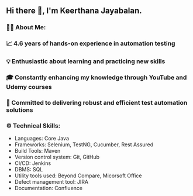 ## Hi there 👋, I'm Keerthana Jayabalan.
### 👨‍💻 About Me:
 ### 📈 4.6 years of hands-on experience in automation testing
### 💡 Enthusiastic about learning and practicing new skills
### 🎓 Constantly enhancing my knowledge through YouTube and Udemy courses
### 🚀 Committed to delivering robust and efficient test automation solutions

### ⚙️ Technical Skills:
* Languages: Core Java
* Frameworks: Selenium, TestNG, Cucumber, Rest Assured
* Build Tools: Maven
* Version control system: Git, GitHub
* CI/CD: Jenkins
* DBMS: SQL
* Utility tools used: Beyond Compare, Micorsoft Office
* Defect management tool: JIRA
* Documentation: Confluence




